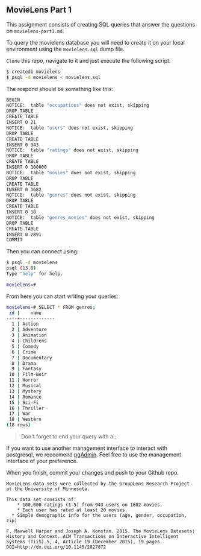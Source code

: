 ## MovieLens Part 1

This assignment consists of creating SQL queries that answer the questions on `movielens-part1.md`.

To query the movielens database you will need to create it on your local environment using the `movielens.sql` dump file.

`Clone` this repo, navigate to it and just execute the following script:

```bash
$ createdb movielens
$ psql -d movielens < movielens.sql
```

The respond should be something like this:

```bash
BEGIN
NOTICE:  table "occupations" does not exist, skipping
DROP TABLE
CREATE TABLE
INSERT 0 21
NOTICE:  table "users" does not exist, skipping
DROP TABLE
CREATE TABLE
INSERT 0 943
NOTICE:  table "ratings" does not exist, skipping
DROP TABLE
CREATE TABLE
INSERT 0 100000
NOTICE:  table "movies" does not exist, skipping
DROP TABLE
CREATE TABLE
INSERT 0 1682
NOTICE:  table "genres" does not exist, skipping
DROP TABLE
CREATE TABLE
INSERT 0 18
NOTICE:  table "genres_movies" does not exist, skipping
DROP TABLE
CREATE TABLE
INSERT 0 2891
COMMIT
```

Then you can connect using:

```bash
$ psql -d movielens
psql (13.0)
Type "help" for help.

movielens=#
```

From here you can start writing your queries:

```bash
movielens=# SELECT * FROM genres;
 id |    name
----+-------------
  1 | Action
  2 | Adventure
  3 | Animation
  4 | Childrens
  5 | Comedy
  6 | Crime
  7 | Documentary
  8 | Drama
  9 | Fantasy
 10 | Film-Noir
 11 | Horror
 12 | Musical
 13 | Mystery
 14 | Romance
 15 | Sci-Fi
 16 | Thriller
 17 | War
 18 | Western
(18 rows)
```

> Don't forget to end your query with a `;`

If you want to use another management interface to interact with postgresql, we reccomend [pgAdmin](https://www.pgadmin.org/download/). Feel free to use the
management interface of your preference.

When you finish, commit your changes and push to your Github repo.

```
MovieLens data sets were collected by the GroupLens Research Project
at the University of Minnesota.

This data set consists of:
	* 100,000 ratings (1-5) from 943 users on 1682 movies.
	* Each user has rated at least 20 movies.
  * Simple demographic info for the users (age, gender, occupation, zip)

F. Maxwell Harper and Joseph A. Konstan. 2015. The MovieLens Datasets:
History and Context. ACM Transactions on Interactive Intelligent
Systems (TiiS) 5, 4, Article 19 (December 2015), 19 pages.
DOI=http://dx.doi.org/10.1145/2827872
```
